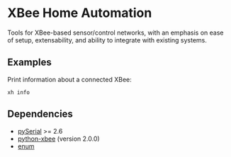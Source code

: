 XBee Home Automation
====================

Tools for XBee-based sensor/control networks, with an emphasis on ease of setup, extensability, and ability to integrate with existing systems.

Examples
--------

Print information about a connected XBee:

	xh info

Dependencies
------------

* [pySerial](http://pyserial.sourceforge.net/) >= 2.6
* [python-xbee](http://code.google.com/p/python-xbee/downloads/list) (version 2.0.0)
* [enum](http://pypi.python.org/pypi/enum/)
